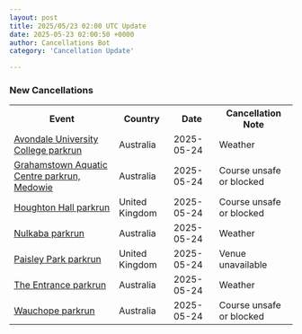 ```yaml
---
layout: post
title: 2025/05/23 02:00 UTC Update
date: 2025-05-23 02:00:50 +0000
author: Cancellations Bot
category: 'Cancellation Update'

---
```


<h3>New Cancellations</h3>
<div class='hscrollable'>
<table style='width: 100%'>
    <tr>
        <th>Event</th>
        <th>Country</th>
        <th>Date</th>
        <th>Cancellation Note</th>
    </tr>
    <tr>
        <td><a href="https://www.parkrun.com.au/avondaleuniversitycollege">Avondale University College parkrun</a></td>
        <td>Australia</td>
        <td>2025-05-24</td>
        <td>Weather</td>
    </tr>
    <tr>
        <td><a href="https://www.parkrun.com.au/grahamstownaquaticcentremedowie">Grahamstown Aquatic Centre parkrun, Medowie</a></td>
        <td>Australia</td>
        <td>2025-05-24</td>
        <td>Course unsafe or blocked</td>
    </tr>
    <tr>
        <td><a href="https://www.parkrun.org.uk/houghtonhall">Houghton Hall parkrun</a></td>
        <td>United Kingdom</td>
        <td>2025-05-24</td>
        <td>Course unsafe or blocked</td>
    </tr>
    <tr>
        <td><a href="https://www.parkrun.com.au/nulkaba">Nulkaba parkrun</a></td>
        <td>Australia</td>
        <td>2025-05-24</td>
        <td>Weather</td>
    </tr>
    <tr>
        <td><a href="https://www.parkrun.org.uk/paisleypark">Paisley Park parkrun</a></td>
        <td>United Kingdom</td>
        <td>2025-05-24</td>
        <td>Venue unavailable</td>
    </tr>
    <tr>
        <td><a href="https://www.parkrun.com.au/theentrance">The Entrance parkrun</a></td>
        <td>Australia</td>
        <td>2025-05-24</td>
        <td>Weather</td>
    </tr>
    <tr>
        <td><a href="https://www.parkrun.com.au/wauchope">Wauchope parkrun</a></td>
        <td>Australia</td>
        <td>2025-05-24</td>
        <td>Course unsafe or blocked</td>
    </tr>
</table>
</div>
